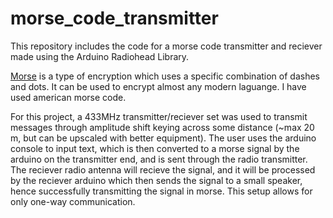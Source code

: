 # morse_code_transmitter

This repository includes the code for a morse code transmitter and reciever made using the Arduino Radiohead Library. 

[Morse](https://www.babbel.com/en/magazine/how-does-morse-code-work) is a type of encryption which uses a specific combination of dashes and dots. It can be used to encrypt almost any modern laguange. I have used american morse code.

For this project, a 433MHz transmitter/reciever set was used to transmit messages through amplitude shift keying across some distance (~max 20 m, but can be upscaled with better equipment). The user uses the arduino console to input text, which is then converted to a morse signal by the arduino on the transmitter end, and is sent through the radio transmitter. The reciever radio antenna will recieve the signal, and it will be processed by the reciever arduino which then sends the signal to a small speaker, hence successfully transmitting the signal in morse. This setup allows for only one-way communication.
